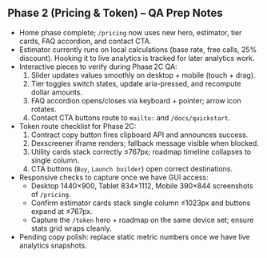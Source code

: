 ## Phase 2 (Pricing & Token) – QA Prep Notes

- Home phase complete; `/pricing` now uses new hero, estimator, tier cards, FAQ accordion, and contact CTA.
- Estimator currently runs on local calculations (base rate, free calls, 25% discount). Hooking it to live analytics is tracked for later analytics work.
- Interactive pieces to verify during Phase 2C QA:
  1. Slider updates values smoothly on desktop + mobile (touch + drag).
  2. Tier toggles switch states, update aria-pressed, and recompute dollar amounts.
  3. FAQ accordion opens/closes via keyboard + pointer; arrow icon rotates.
  4. Contact CTA buttons route to `mailto:` and `/docs/quickstart`.
- Token route checklist for Phase 2C:
  1. Contract copy button fires clipboard API and announces success.
  2. Dexscreener iframe renders; fallback message visible when blocked.
  3. Utility cards stack correctly ≤767px; roadmap timeline collapses to single column.
  4. CTA buttons (`Buy`, `Launch builder`) open correct destinations.
- Responsive checks to capture once we have GUI access:
  - Desktop 1440×900, Tablet 834×1112, Mobile 390×844 screenshots of `/pricing`.
  - Confirm estimator cards stack single column ≤1023px and buttons expand at ≤767px.
  - Capture the `/token` hero + roadmap on the same device set; ensure stats grid wraps cleanly.
- Pending copy polish: replace static metric numbers once we have live analytics snapshots.
